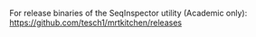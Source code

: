 For release binaries of the SeqInspector utility (Academic only):
https://github.com/tesch1/mrtkitchen/releases
